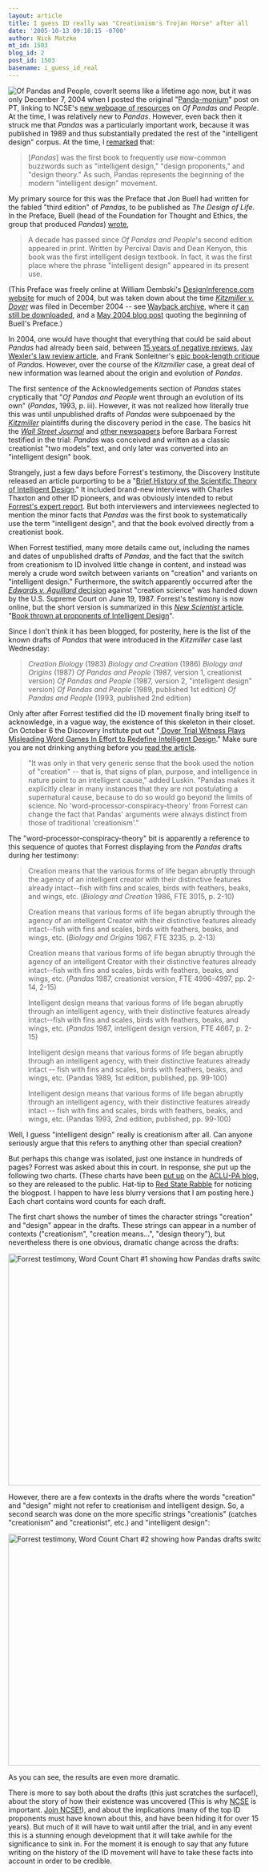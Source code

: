 ```yaml
---
layout: article
title: I guess ID really was "Creationism's Trojan Horse" after all
date: '2005-10-13 09:18:15 -0700'
author: Nick Matzke
mt_id: 1503
blog_id: 2
post_id: 1503
basename: i_guess_id_real
---
```

<img src="http://www.arn.org/arnproducts/books/b005.jpg" alt="Of Pandas and People, cover" style="float:left;" />It seems like a lifetime ago now, but it was only December 7, 2004 when I posted the original "[Panda-monium](http://www.pandasthumb.org/pt-archives/000646.html)" post on PT, linking to NCSE's [new webpage of resources](http://www.ncseweb.org/article.asp?category=21) on _Of Pandas and People_.  At the time, I was relatively new to _Pandas_.  However, even back then it struck me that _Pandas_ was a particularly important work, because it was published in 1989 and thus substantially predated the rest of the "intelligent design" corpus.  At the time, I [remarked](http://www.ncseweb.org/resources/articles/8442_1_introduction_iof_pandas__11_23_2004.asp) that:

> \[_Pandas_\] was the first book to frequently use now-common buzzwords such as "intelligent design," "design proponents," and "design theory." As such, Pandas represents the beginning of the modern "intelligent design" movement.

My primary source for this was the Preface that Jon Buell had written for the fabled "third edition" of _Pandas_, to be published as _The Design of Life_.  In the Preface, Buell (head of the Foundation for Thought and Ethics, the group that produced _Pandas_) [wrote](http://evolutionblog.blogspot.com/2004/05/new-edition-of-id-textbook-most.html),

> A decade has passed since _Of Pandas and People_'s second edition appeared in print. Written by Percival Davis and Dean Kenyon, this book was the first intelligent design textbook. In fact, it was the first place where the phrase "intelligent design" appeared in its present use.

(This Preface was freely online at William Dembski's [DesignInference.com website](http://www.designinference.com/) for much of 2004, but was taken down about the time [_Kitzmiller v. Dover_](http://www2.ncseweb.org) was filed in December 2004 -- see [Wayback archive](http://web.archive.org/web/*/http://www.designinference.com), where it [can still be downloaded](http://web.archive.org/web/20040924002633/http://designinference.com/), and a [May 2004 blog post](http://evolutionblog.blogspot.com/2004/05/new-edition-of-id-textbook-most.html) quoting the beginning of Buell's Preface.)

In 2004, one would have thought that everything that could be said about _Pandas_ had already been said, between [15 years of negative reviews](http://www.ncseweb.org/article.asp?category=21), [Jay Wexler's law review article](http://www.apa.udel.edu/apa/archive/newsletters/v98n1/law/abstracts.asp), and Frank Sonleitner's [epic book-length critique](http://www.ncseweb.org/resources/articles/3804_49_sonleitner_1994_what_12_7_2004.asp) of _Pandas_.  However, over the course of the _Kitzmiller_ case, a great deal of new information was learned about the origin and evolution of _Pandas_.  

The first sentence of the Acknowledgements section of _Pandas_ states cryptically that "_Of Pandas and People_ went through an evolution of its own" (_Pandas_, 1993, p. iii).  However, it was not realized how literally true this was until unpublished drafts of _Pandas_ were subpoenaed by the [_Kitzmiller_](http://www2.ncseweb.org) plaintiffs during the discovery period in the case.  The basics hit the [_Wall Street Journal_](/archives/2005/09/why-didnt-they.html) and [other newspapers](/archives/2005/07/creationist-cre.html) before Barbara Forrest testified in the trial: _Pandas_ was conceived and written as a classic creationist "two models" text, and only later was converted into an "intelligent design" book.  

Strangely, just a few days before Forrest's testimony, the Discovery Institute released an article purporting to be a "[Brief History of the Scientific Theory of Intelligent Design](http://www.discovery.org/scripts/viewDB/index.php?command=view&amp;id=2885&amp;program=CSC%20-%20Scientific%20Research%20and%20Scholarship%20-%20History%20and%20Philosophy%20of%20Science%20-%20MainPage)."  It included brand-new interviews with Charles Thaxton and other ID pioneers, and was obviously intended to rebut [Forrest's expert report](http://www2.ncseweb.org/wp/?page_id=12).  But both interviewers and interviewees neglected to mention the minor facts that _Pandas_ was the first book to systematically use the term "intelligent design", and that the book evolved directly from a creationist book.

When Forrest testified, many more details came out, including the names and dates of unpublished drafts of _Pandas_, and the fact that the switch from creationism to ID involved little change in content, and instead was merely a crude word switch between variants on "creation" and variants on "intelligent design."   Furthermore, the switch apparently occurred after the [_Edwards v. Aguillard_ decision](http://www.talkorigins.org/faqs/edwards-v-aguillard.html) against "creation science" was handed down by the U.S. Supreme Court on June 19, 1987.  Forrest's testimony is now online, but the short version is summarized in this [_New Scientist_ article](http://www.newscientist.com/article.ns?id=dn8061), "[Book thrown at proponents of Intelligent Design](http://www.newscientist.com/article.ns?id=dn8061)".  

Since I don't think it has been blogged, for posterity, here is the list of the known drafts of _Pandas_ that were introduced in the _Kitzmiller_ case last Wednesday:

> _Creation Biology_ (1983)
> _Biology and Creation_ (1986)
> _Biology and Origins_ (1987)
> _Of Pandas and People_ (1987, version 1, creationist version)
> _Of Pandas and People_ (1987, version 2, "intelligent design" version)
> _Of Pandas and People_ (1989, published 1st edition)
> _Of Pandas and People_ (1993, published 2nd edition)

Only after after Forrest testified did the ID movement finally bring itself to acknowledge, in a vague way, the existence of this skeleton in their closet.  On October 6 the Discovery Institute put out "[ Dover Trial Witness Plays Misleading Word Games In Effort to Redefine Intelligent Design](http://www.discovery.org/scripts/viewDB/index.php?command=view&amp;id=2921&amp;program=CSC%20-%20Views%20and%20News)."  Make sure you are not drinking anything before you [read the article](http://www.discovery.org/scripts/viewDB/index.php?command=view&amp;id=2921&amp;program=CSC%20-%20Views%20and%20News).

> "It was only in that very generic sense that the book used the notion of "creation" -- that is, that signs of plan, purpose, and intelligence in nature point to an intelligent cause," added Luskin. "Pandas makes it explicitly clear in many instances that they are not postulating a supernatural cause, because to do so would go beyond the limits of science. No 'word-processor-conspiracy-theory' from Forrest can change the fact that Pandas' arguments were always distinct from those of traditional 'creationism'."

The "word-processor-conspiracy-theory" bit is apparently a reference to this sequence of quotes that Forrest displaying from the _Pandas_ drafts during her testimony:

> Creation means that the various forms of life began abruptly through the agency of an intelligent creator with their distinctive features already intact--fish with fins and scales, birds with feathers, beaks, and wings, etc. (_Biology and Creation_ 1986, FTE 3015, p. 2-10)
> 
> Creation means that various forms of life began abruptly through the agency of an intelligent Creator with their distinctive features already intact--fish with fins and scales, birds with feathers, beaks, and wings, etc. (_Biology and Origins_ 1987, FTE 3235, p. 2-13)
> 
> Creation means that various forms of life began abruptly through the agency of an intelligent Creator with their distinctive features already intact--fish with fins and scales, birds with feathers, beaks, and wings, etc. (_Pandas_ 1987, creationist version, FTE 4996-4997, pp. 2-14, 2-15)
> 
> Intelligent design means that various forms of life began abruptly through an intelligent agency, with their distinctive features already intact--fish with fins and scales, birds with feathers, beaks, and wings, etc. (_Pandas_ 1987, intelligent design version, FTE 4667, p. 2-15)
> 
> Intelligent design means that various forms of life began abruptly through an intelligent agency, with their distinctive features already intact -- fish with fins and scales, birds with feathers, beaks, and wings, etc. (Pandas 1989, 1st edition, published, pp. 99-100)
> 
> Intelligent design means that various forms of life began abruptly through an intelligent agency, with their distinctive features already intact -- fish with fins and scales, birds with feathers, beaks, and wings, etc. (Pandas 1993, 2nd edition, published, pp. 99-100)

Well, I guess "intelligent design" really is creationism after all.  Can anyone seriously argue that this refers to anything other than special creation?  

But perhaps this change was isolated, just one instance in hundreds of pages?  Forrest was asked about this in court.  In response, she put up the following two charts. (These charts have been [put up](http://aclupa.blogspot.com/2005/10/rose-by-any-other-name.html) on the [ACLU-PA blog](http://aclupa.blogspot.com/), so they are released to the public.  Hat-tip to [Red State Rabble](http://redstaterabble.blogspot.com/2005/10/of-pandas-and-people-exhibits-document.html) for noticing the blogpost.  I happen to have less blurry versions that I am posting here.)  Each chart contains word counts for each draft.

The first chart shows the number of times the character strings "creation" and "design" appear in the drafts.  These strings can appear in a number of contexts ("creationism", "creation means...", "design theory"), but nevertheless there is one obvious, dramatic change across the drafts:

<img src="/PT/uploads/2005/Forrest_chart1.png" alt="Forrest testimony, Word Count Chart #1 showing how Pandas drafts switched from &apos;creation&apos; to &apos;design&apos;." width="810" height="463" style="" />

However, there are a few contexts in the drafts where the words "creation" and "design" might not refer to creationism and intelligent design.  So, a second search was done on the more specific strings "creationis" (catches "creationism" and "creationist", etc.) and "intelligent design":

<img src="/PT/uploads/2005/Forrest_chart2.png" alt="Forrest testimony, Word Count Chart #2 showing how Pandas drafts switched from &apos;creationis&apos; to &apos;intelligent design&apos;." width="810" height="463" style="" />

As you can see, the results are even more dramatic.

There is more to say both about the drafts (this just scratches the surface!), about the story of how their existence was uncovered (This is why [NCSE](http://www.ncseweb.org/) is important.  [Join NCSE!](http://www.ncseweb.org/membership.asp)), and about the implications (many of the top ID proponents  must have known about this, and have been hiding it for over 15 years).  But much of it will have to wait until after the trial, and in any event this is a stunning enough development that it will take awhile for the significance to sink in.  For the moment it is enough to say that any future writing on the history of the ID movement will have to take these facts into account in order to be credible.
